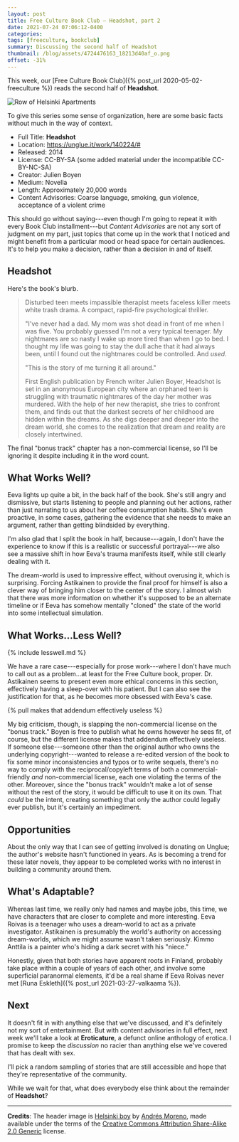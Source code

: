 ```yaml
---
layout: post
title: Free Culture Book Club — Headshot, part 2
date: 2021-07-24 07:06:12-0400
categories:
tags: [freeculture, bookclub]
summary: Discussing the second half of Headshot
thumbnail: /blog/assets/4724476163_18213d40af_o.png
offset: -31%
---
```


This week, our [Free Culture Book Club]({% post_url 2020-05-02-freeculture %}) reads the second half of **Headshot**.

![Row of Helsinki Apartments](/blog/assets/4724476163_18213d40af_o.png "Row of Helsinki Apartments")

To give this series some sense of organization, here are some basic facts without much in the way of context.

 * Full Title:  **Headshot**
 * Location:  <https://unglue.it/work/140224/#>
 * Released:  2014
 * License:  CC-BY-SA (some added material under the incompatible CC-BY-NC-SA)
 * Creator:  Julien Boyen
 * Medium:  Novella
 * Length:  Approximately 20,000 words
 * Content Advisories:  Coarse language, smoking, gun violence, acceptance of a violent crime

This should go without saying---even though I'm going to repeat it with every Book Club installment---but *Content Advisories* are not any sort of judgment on my part, just topics that come up in the work that I noticed and might benefit from a particular mood or head space for certain audiences.  It's to help you make a decision, rather than a decision in and of itself.

## Headshot

Here's the book's blurb.

 > Disturbed teen meets impassible therapist meets faceless killer meets white trash drama. A compact, rapid-fire psychological thriller.
 >
 > "I've never had a dad. My mom was shot dead in front of me when I was five. You probably guessed I'm not a very typical teenager. My nightmares are so nasty I wake up more tired than when I go to bed. I thought my life was going to stay the dull ache that it had always been, until I found out the nightmares could be controlled. And *used*.
 >
 > "This is the story of me turning it all around."
 >
 > First English publication by French writer Julien Boyer, Headshot is set in an anonymous European city where an orphaned teen is struggling with traumatic nightmares of the day her mother was murdered. With the help of her new therapist, she tries to confront them, and finds out that the darkest secrets of her childhood are hidden within the dreams. As she digs deeper and deeper into the dream world, she comes to the realization that dream and reality are closely intertwined.

The final "bonus track" chapter has a non-commercial license, so I'll be ignoring it despite including it in the word count.

## What Works Well?

Eeva lights up quite a bit, in the back half of the book.  She's still angry and dismissive, but starts listening to people and planning out her actions, rather than just narrating to us about her coffee consumption habits.  She's even proactive, in some cases, gathering the evidence that she needs to make an argument, rather than getting blindsided by everything.

I'm also glad that I split the book in half, because---again, I don't have the experience to know if this is a realistic or successful portrayal---we also see a massive shift in how Eeva's trauma manifests itself, while still clearly dealing with it.

The dream-world is used to impressive effect, without overusing it, which is surprising.  Forcing Astikainen to provide the final proof for himself is also a clever way of bringing him closer to the center of the story.  I almost wish that there was more information on whether it's supposed to be an alternate timeline or if Eeva has somehow mentally "cloned" the state of the world into some intellectual simulation.

## What Works...Less Well?

{% include lesswell.md %}

We have a rare case---especially for prose work---where I don't have much to call out as a problem...at least for the Free Culture book, proper.  Dr. Astikainen seems to present even more ethical concerns in this section, effectively having a sleep-over with his patient.  But I can also see the justification for that, as he becomes more obsessed with Eeva's case.

{% pull makes that addendum effectively useless %}

My big criticism, though, is slapping the non-commercial license on the "bonus track."  Boyen is free to publish what he owns however he sees fit, of course, but the different license makes that addendum effectively useless.  If someone else---someone other than the original author who owns the underlying copyright---wanted to release a re-edited version of the book to fix some minor inconsistencies and typos or to write sequels, there's no way to comply with the reciprocal/copyleft terms of both a commercial-friendly *and* non-commercial license, each one violating the terms of the other.  Moreover, since the "bonus track" wouldn't make a lot of sense without the rest of the story, it would be difficult to use it on its own.  That *could* be the intent, creating something that only the author could legally ever publish, but it's certainly an impediment.

## Opportunities

About the only way that I can see of getting involved is donating on Unglue; the author's website hasn't functioned in years.  As is becoming a trend for these later novels, they appear to be completed works with no interest in building a community around them.

## What's Adaptable?

Whereas last time, we really only had names and maybe jobs, this time, we have characters that are closer to complete and more interesting.  Eeva Roivas is a teenager who uses a dream-world to act as a private investigator.  Astikainen is presumably the world's authority on accessing dream-worlds, which we might assume wasn't taken seriously.  Kimmo Anttila is a painter who's hiding a dark secret with his "niece."

Honestly, given that both stories have apparent roots in Finland, probably take place within a couple of years of each other, and involve some superficial paranormal elements, it'd be a real shame if Eeva Roivas never met [Runa Eskleth]({% post_url 2021-03-27-valkaama %}).

## Next

It doesn't fit in with anything else that we've discussed, and it's definitely not my sort of entertainment.  But with content advisories in full effect, next week we'll take a look at **Eroticature**, a defunct online anthology of erotica.  I promise to keep the *discussion* no racier than anything else we've covered that has dealt with sex.

I'll pick a random sampling of stories that are still accessible and hope that they're representative of the community.

While we wait for that, what does everybody else think about the remainder of **Headshot**?

* * *

**Credits**:  The header image is [Helsinki boy](https://www.flickr.com/photos/andresfib/4724476163/) by [Andrés Moreno](https://www.flickr.com/photos/andresfib/), made available under the terms of the [Creative Commons Attribution Share-Alike 2.0 Generic](https://creativecommons.org/licenses/by-sa/2.0/) license.

